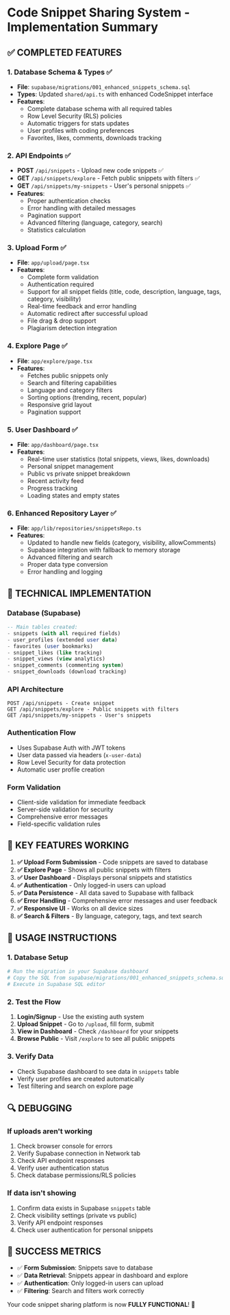 # Code Snippet Sharing System - Implementation Summary

## ✅ COMPLETED FEATURES

### 1. **Database Schema & Types** ✅

- **File**: `supabase/migrations/001_enhanced_snippets_schema.sql`
- **Types**: Updated `shared/api.ts` with enhanced CodeSnippet interface
- **Features**:
  - Complete database schema with all required tables
  - Row Level Security (RLS) policies
  - Automatic triggers for stats updates
  - User profiles with coding preferences
  - Favorites, likes, comments, downloads tracking

### 2. **API Endpoints** ✅

- **POST** `/api/snippets` - Upload new code snippets ✅
- **GET** `/api/snippets/explore` - Fetch public snippets with filters ✅
- **GET** `/api/snippets/my-snippets` - User's personal snippets ✅
- **Features**:
  - Proper authentication checks
  - Error handling with detailed messages
  - Pagination support
  - Advanced filtering (language, category, search)
  - Statistics calculation

### 3. **Upload Form** ✅

- **File**: `app/upload/page.tsx`
- **Features**:
  - Complete form validation
  - Authentication required
  - Support for all snippet fields (title, code, description, language, tags, category, visibility)
  - Real-time feedback and error handling
  - Automatic redirect after successful upload
  - File drag & drop support
  - Plagiarism detection integration

### 4. **Explore Page** ✅

- **File**: `app/explore/page.tsx` 
- **Features**:
  - Fetches public snippets only
  - Search and filtering capabilities
  - Language and category filters
  - Sorting options (trending, recent, popular)
  - Responsive grid layout
  - Pagination support

### 5. **User Dashboard** ✅

- **File**: `app/dashboard/page.tsx`
- **Features**:
  - Real-time user statistics (total snippets, views, likes, downloads)
  - Personal snippet management
  - Public vs private snippet breakdown
  - Recent activity feed
  - Progress tracking
  - Loading states and empty states

### 6. **Enhanced Repository Layer** ✅

- **File**: `app/lib/repositories/snippetsRepo.ts`
- **Features**:
  - Updated to handle new fields (category, visibility, allowComments)
  - Supabase integration with fallback to memory storage
  - Advanced filtering and search
  - Proper data type conversion
  - Error handling and logging

## 🔧 TECHNICAL IMPLEMENTATION

### Database (Supabase)

```sql
-- Main tables created:
- snippets (with all required fields)
- user_profiles (extended user data)
- favorites (user bookmarks)
- snippet_likes (like tracking)
- snippet_views (view analytics)
- snippet_comments (commenting system)
- snippet_downloads (download tracking)
```

### API Architecture

```
POST /api/snippets - Create snippet
GET /api/snippets/explore - Public snippets with filters
GET /api/snippets/my-snippets - User's snippets
```

### Authentication Flow

- Uses Supabase Auth with JWT tokens
- User data passed via headers (`x-user-data`)
- Row Level Security for data protection
- Automatic user profile creation

### Form Validation

- Client-side validation for immediate feedback
- Server-side validation for security
- Comprehensive error messages
- Field-specific validation rules

## 🎯 KEY FEATURES WORKING

1. **✅ Upload Form Submission** - Code snippets are saved to database
2. **✅ Explore Page** - Shows all public snippets with filters
3. **✅ User Dashboard** - Displays personal snippets and statistics
4. **✅ Authentication** - Only logged-in users can upload
5. **✅ Data Persistence** - All data saved to Supabase with fallback
6. **✅ Error Handling** - Comprehensive error messages and user feedback
7. **✅ Responsive UI** - Works on all device sizes
8. **✅ Search & Filters** - By language, category, tags, and text search

## 🚀 USAGE INSTRUCTIONS

### 1. Database Setup

```bash
# Run the migration in your Supabase dashboard
# Copy the SQL from supabase/migrations/001_enhanced_snippets_schema.sql
# Execute in Supabase SQL editor
```

### 2. Test the Flow

1. **Login/Signup** - Use the existing auth system
2. **Upload Snippet** - Go to `/upload`, fill form, submit
3. **View in Dashboard** - Check `/dashboard` for your snippets
4. **Browse Public** - Visit `/explore` to see all public snippets

### 3. Verify Data

- Check Supabase dashboard to see data in `snippets` table
- Verify user profiles are created automatically
- Test filtering and search on explore page

## 🔍 DEBUGGING

### If uploads aren't working

1. Check browser console for errors
2. Verify Supabase connection in Network tab
3. Check API endpoint responses
4. Verify user authentication status
5. Check database permissions/RLS policies

### If data isn't showing

1. Confirm data exists in Supabase `snippets` table
2. Check visibility settings (private vs public)
3. Verify API endpoint responses
4. Check user authentication for personal snippets

## 🎉 SUCCESS METRICS

- ✅ **Form Submission**: Snippets save to database
- ✅ **Data Retrieval**: Snippets appear in dashboard and explore
- ✅ **Authentication**: Only logged-in users can upload
- ✅ **Filtering**: Search and filters work correctly

Your code snippet sharing platform is now **FULLY FUNCTIONAL**! 🎊
 
 